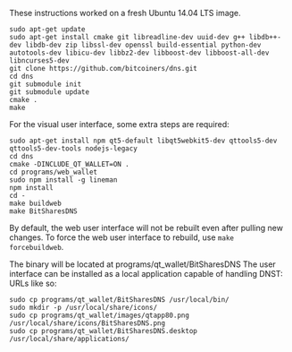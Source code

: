 These instructions worked on a fresh Ubuntu 14.04 LTS image.

    sudo apt-get update
    sudo apt-get install cmake git libreadline-dev uuid-dev g++ libdb++-dev libdb-dev zip libssl-dev openssl build-essential python-dev autotools-dev libicu-dev libbz2-dev libboost-dev libboost-all-dev libncurses5-dev
    git clone https://github.com/bitcoiners/dns.git
    cd dns
    git submodule init
    git submodule update
    cmake .
    make

For the visual user interface, some extra steps are required:

	sudo apt-get install npm qt5-default libqt5webkit5-dev qttools5-dev qttools5-dev-tools nodejs-legacy
	cd dns
	cmake -DINCLUDE_QT_WALLET=ON .
	cd programs/web_wallet
	sudo npm install -g lineman
	npm install
	cd -
	make buildweb
	make BitSharesDNS

By default, the web user interface will not be rebuilt even after pulling new changes. To force the web user interface to rebuild, use `make forcebuildweb`.

The binary will be located at programs/qt_wallet/BitSharesDNS
The user interface can be installed as a local application capable of handling DNST: URLs like so:

	sudo cp programs/qt_wallet/BitSharesDNS /usr/local/bin/
	sudo mkdir -p /usr/local/share/icons/
	sudo cp programs/qt_wallet/images/qtapp80.png /usr/local/share/icons/BitSharesDNS.png
	sudo cp programs/qt_wallet/BitSharesDNS.desktop /usr/local/share/applications/

